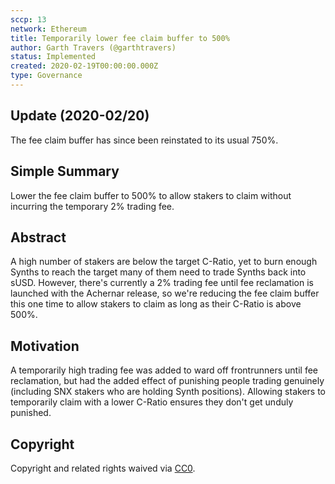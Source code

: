 ```yaml
---
sccp: 13
network: Ethereum
title: Temporarily lower fee claim buffer to 500%
author: Garth Travers (@garthtravers)
status: Implemented
created: 2020-02-19T00:00:00.000Z
type: Governance
---
```


## Update (2020-02/20)

The fee claim buffer has since been reinstated to its usual 750%.

## Simple Summary

<!--"If you can't explain it simply, you don't understand it well enough." Provide a simplified and layman-accessible explanation of the SCCP.-->

Lower the fee claim buffer to 500% to allow stakers to claim without incurring the temporary 2% trading fee.

## Abstract

<!--A short (~200 word) description of the variable change proposed.-->

A high number of stakers are below the target C-Ratio, yet to burn enough Synths to reach the target many of them need to trade Synths back into sUSD. However, there's currently a 2% trading fee until fee reclamation is launched with the Achernar release, so we're reducing the fee claim buffer this one time to allow stakers to claim as long as their C-Ratio is above 500%.

## Motivation

<!--The motivation is critical for SCCPs that want to update variables within Synthetix. It should clearly explain why the existing variable is not incentive aligned. SCCP submissions without sufficient motivation may be rejected outright.-->

A temporarily high trading fee was added to ward off frontrunners until fee reclamation, but had the added effect of punishing people trading genuinely (including SNX stakers who are holding Synth positions). Allowing stakers to temporarily claim with a lower C-Ratio ensures they don't get unduly punished.

## Copyright

Copyright and related rights waived via [CC0](https://creativecommons.org/publicdomain/zero/1.0/).
